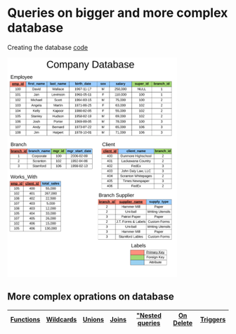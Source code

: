 # Queries on bigger and more complex database

Creating the database <a href="Database/build.sql">code</a>

<img src="Assets/company-database-1.png" width="auto" height="500" ></img>

<h2> More complex oprations on database</h2>

 
|<a href="Functions/Functions.sql">Functions<a/>|<a href="Wildcards/Wildcards.sql">Wildcards<a/>|<a href="Unions/Unions.sql">Unions<a/>|<a href="Joins/Joins.sql">Joins</a>|<a href="Nested queries/NestedQueries.sql">"Nested queries</a>|<a href="On Delete/OnDelete.sql">On Delete</a>|<a href="Triggers/Triggers.sql">Triggers</a>|
|:---:|:---:|:---:|:---:|:---:|:---:|:---:|

